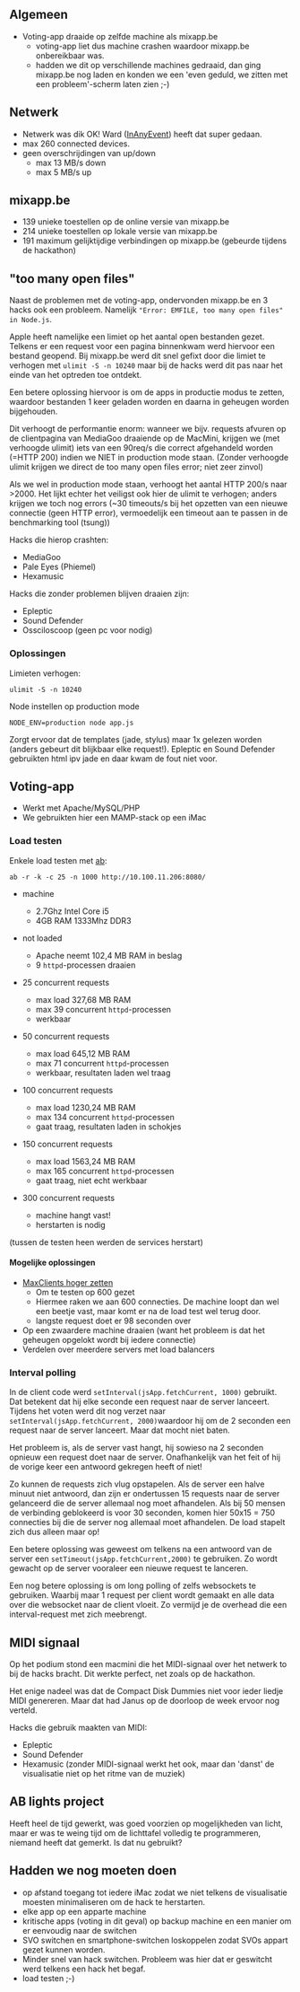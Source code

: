 ## Algemeen
* Voting-app draaide op zelfde machine als mixapp.be
    * voting-app liet dus machine crashen waardoor mixapp.be onbereikbaar was.
    * hadden we dit op verschillende machines gedraaid, dan ging mixapp.be nog laden en konden we een 'even geduld, we zitten met een probleem'-scherm laten zien ;-)


## Netwerk
* Netwerk was dik OK! Ward ([InAnyEvent](http://www.inanyevent.be/)) heeft dat super gedaan. 
* max 260 connected devices.
* geen overschrijdingen van up/down
    * max 13 MB/s down
    * max 5 MB/s up
    

## mixapp.be
* 139 unieke toestellen op de online versie van mixapp.be
* 214 unieke toestellen op lokale versie van mixapp.be
* 191 maximum gelijktijdige verbindingen op mixapp.be (gebeurde tijdens de hackathon)

## "too many open files"
Naast de problemen met de voting-app, ondervonden mixapp.be en 3 hacks ook een probleem. Namelijk ```"Error: EMFILE, too many open files" in Node.js```.

Apple heeft namelijke een limiet op het aantal open bestanden gezet. Telkens er een request voor een pagina binnenkwam werd hiervoor een bestand geopend. Bij mixapp.be werd dit snel gefixt door die limiet te verhogen met ```ulimit -S -n 10240``` maar bij de hacks werd dit pas naar het einde van het optreden toe ontdekt.

Een betere oplossing hiervoor is om de apps in productie modus te zetten, waardoor bestanden 1 keer geladen worden en daarna in geheugen worden bijgehouden.

Dit verhoogt de performantie enorm: wanneer we bijv. requests afvuren op de clientpagina van MediaGoo draaiende op de MacMini, krijgen we (met verhoogde ulimit) iets van een 90req/s die correct afgehandeld worden (=HTTP 200) indien we NIET in production mode staan. (Zonder verhoogde ulimit krijgen we direct de too many open files error; niet zeer zinvol)

Als we wel in production mode staan, verhoogt het aantal HTTP 200/s naar >2000. Het lijkt echter het veiligst ook hier de ulimit te verhogen; anders krijgen we toch nog errors (~30 timeouts/s bij het opzetten van een nieuwe connectie (geen HTTP error), vermoedelijk een timeout aan te passen in de benchmarking tool (tsung))

Hacks die hierop crashten:
* MediaGoo
* Pale Eyes (Phiemel)
* Hexamusic

Hacks die zonder problemen blijven draaien zijn:
* Epleptic
* Sound Defender
* Ossciloscoop (geen pc voor nodig)

### Oplossingen

Limieten verhogen:

    ulimit -S -n 10240

Node instellen op production mode

    NODE_ENV=production node app.js

Zorgt ervoor dat de templates (jade, stylus) maar 1x gelezen worden (anders gebeurt dit blijkbaar elke request!). Epleptic en Sound Defender gebruikten html ipv jade en daar kwam de fout niet voor.


## Voting-app
* Werkt met Apache/MySQL/PHP
* We gebruikten hier een MAMP-stack op een iMac

### Load testen
Enkele load testen met [ab](http://httpd.apache.org/docs/2.2/programs/ab.html):

    ab -r -k -c 25 -n 1000 http://10.100.11.206:8080/

 * machine
    * 2.7Ghz Intel Core i5        
    * 4GB RAM 1333Mhz DDR3

* not loaded
    * Apache neemt 102,4 MB RAM in beslag
    * 9 ```httpd```-processen draaien
        
* 25 concurrent requests
    * max load 327,68 MB RAM
    * max 39 concurrent ```httpd```-processen
    * werkbaar

* 50 concurrent requests
    * max load 645,12 MB RAM
    * max 71 concurrent ```httpd```-processen
    * werkbaar, resultaten laden wel traag

* 100 concurrent requests
    * max load 1230,24 MB RAM
    * max 134 concurrent ```httpd```-processen
    * gaat traag, resultaten laden in schokjes

* 150 concurrent requests
    * max load 1563,24 MB RAM
    * max 165 concurrent ```httpd```-processen
    * gaat traag, niet echt werkbaar

* 300 concurrent requests
    * machine hangt vast!
    * herstarten is nodig

(tussen de testen heen werden de services herstart)

#### Mogelijke oplossingen
* [MaxClients hoger zetten](http://www.genericarticles.com/mediawiki/index.php?title=How_to_optimize_apache_web_server_for_maximum_concurrent_connections_or_increase_max_clients_in_apache)
    * Om te testen op 600 gezet
    * Hiermee raken we aan 600 connecties. De machine loopt dan wel een beetje vast, maar komt er na de load test wel terug door.
    * langste request doet er 98 seconden over
* Op een zwaardere machine draaien (want het probleem is dat het geheugen opgelokt wordt bij iedere connectie)
* Verdelen over meerdere servers met load balancers

### Interval polling

In de client code werd ```setInterval(jsApp.fetchCurrent, 1000)``` gebruikt. Dat betekent dat hij elke seconde een request naar de server lanceert. Tijdens het voten werd dit nog verzet naar ```setInterval(jsApp.fetchCurrent, 2000)```waardoor hij om de 2 seconden een request naar de server lanceert. Maar dat mocht niet baten.

Het probleem is, als de server vast hangt, hij sowieso na 2 seconden opnieuw een request doet naar de server. Onafhankelijk van het feit of hij de vorige keer een antwoord gekregen heeft of niet!

Zo kunnen de requests zich vlug opstapelen. Als de server een halve minuut niet antwoord, dan zijn er ondertussen 15 requests naar de server gelanceerd die de server allemaal nog moet afhandelen. Als bij 50 mensen de verbinding geblokeerd is voor 30 seconden, komen hier 50x15 = 750 connecties bij die de server nog allemaal moet afhandelen. De load stapelt zich dus alleen maar op! 

Een betere oplossing was geweest om telkens na een antwoord van de server een ```setTimeout(jsApp.fetchCurrent,2000)``` te gebruiken. Zo wordt gewacht op de server vooraleer een nieuwe request te lanceren.

Een nog betere oplossing is om long polling of zelfs websockets te gebruiken. Waarbij maar 1 request per client wordt gemaakt en alle data over die websocket naar de client vloeit. Zo vermijd je de overhead die een interval-request met zich meebrengt.



## MIDI signaal
Op het podium stond een macmini die het MIDI-signaal over het netwerk to bij de hacks bracht. Dit werkte perfect, net zoals op de hackathon.

Het enige nadeel was dat de Compact Disk Dummies niet voor ieder liedje MIDI genereren. Maar dat had Janus op de doorloop de week ervoor nog verteld.

Hacks die gebruik maakten van MIDI:
* Epleptic
* Sound Defender
* Hexamusic (zonder MIDI-signaal werkt het ook, maar dan 'danst' de visualisatie niet op het ritme van de muziek)

## AB lights project
Heeft heel de tijd gewerkt, was goed voorzien  op mogelijkheden van licht, maar er was te weing tijd om de lichttafel volledig te programmeren, niemand heeft dat gemerkt. Is dat nu gebruikt?



## Hadden we nog moeten doen
* op afstand toegang tot iedere iMac zodat we niet telkens de visualisatie moesten minimaliseren om de hack te herstarten.
* elke app op een apparte machine
* kritische apps (voting in dit geval) op backup machine en een manier om er eenvoudig naar de switchen
* SVO switchen en smartphone-switchen loskoppelen zodat SVOs appart gezet kunnen worden.
* Minder snel van hack switchen. Probleem was hier dat er geswitcht werd telkens een hack het begaf.
* load testen ;-)
